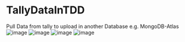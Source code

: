 # TallyDataInTDD
Pull Data from tally to upload in another Database e.g. MongoDB-Atlas
![image](https://github.com/user-attachments/assets/cdc31621-5eef-4989-803f-d5ad0b680b33)
![image](https://github.com/user-attachments/assets/5ef034a0-f57e-4261-b837-fd4a0a157bc6)
![image](https://github.com/user-attachments/assets/f92a9078-5ef4-4081-a330-fa140209ac6b)
![image](https://github.com/user-attachments/assets/ab340a80-141e-48c9-a196-896e0e56bb36)
